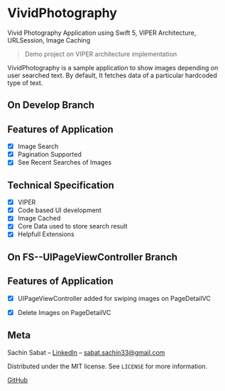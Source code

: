 # VividPhotography
Vivid Photography Application using Swift 5, VIPER Architecture, URLSession, Image Caching

> Demo project on VIPER architecture implementation

VividPhotography is a sample application to show images depending on user searched text. By default, It fetches data of a particular hardcoded type of text.

## On Develop Branch
## Features of Application

- [x] Image Search  
- [x] Pagination Supported
- [x] See Recent Searches of Images

## Technical Specification

- [x] VIPER
- [x] Code based UI development
- [x] Image Cached
- [x] Core Data used to store search result
- [x] Helpfull Extensions

## On FS--UIPageViewController Branch
## Features of Application
- [x] UIPageViewController added for swiping images on PageDetailVC
- [x] Delete Images on PageDetailVC 


## Meta

Sachin Sabat – [LinkedIn](https://www.linkedin.com/in/sachin-sabat-b9481831/) – sabat.sachin33@gmail.com

Distributed under the MIT license. See ``LICENSE`` for more information.

[GitHub](https://github.com/SachinSabat)

[swift-image]:https://img.shields.io/badge/swift-3.0-orange.svg
[swift-url]: https://swift.org/
[license-image]: https://img.shields.io/badge/License-MIT-blue.svg
[license-url]: LICENSE
[travis-image]: https://img.shields.io/travis/dbader/node-datadog-metrics/master.svg?style=flat-square
[travis-url]: https://travis-ci.org/dbader/node-datadog-metrics
[codebeat-image]: https://codebeat.co/badges/c19b47ea-2f9d-45df-8458-b2d952fe9dad
[codebeat-url]: https://codebeat.co/projects/github-com-vsouza-awesomeios-com
